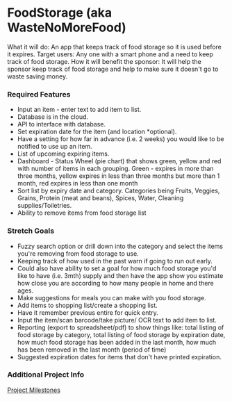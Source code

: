 # FoodStorage (aka WasteNoMoreFood)
What it will do: An app that keeps track of food storage so it is used before it expires.
Target users: Any one with a smart phone and a need to keep track of food storage.
How it will benefit the sponsor: It will help the sponsor keep track of food storage and help to make sure it doesn't go to waste saving money.

### Required Features
- Input an item - enter text to add item to list.
- Database is in the cloud.
- API to interface with database.
- Set expiration date for the item (and location *optional). 
- Have a setting for how far in advance (i.e. 2 weeks) you would like to be notified to use up an item.
- List of upcoming expiring items.
- Dashboard - Status Wheel (pie chart) that shows green, yellow and red with number of items in each grouping. Green - expires in more than three months, yellow expires in less than three months but more than 1 month, red expires in less than one month
- Sort list by expiry date and category. Categories being Fruits, Veggies, Grains, Protein (meat and beans), Spices, Water, Cleaning supplies/Toiletries.
- Ability to remove items from food storage list

### Stretch Goals
- Fuzzy search option or drill down into the category and select the items you're removing from food storage to use.
- Keeping track of how used in the past warn if going to run out early.
- Could also have ability to set a goal for how much food storage you'd like to have (i.e. 3mth) supply and then have the app show you estimate how close you are according to how many people in home and there ages. 
- Make suggestions for meals you can make with you food storage.
- Add items to shopping list/create a shopping list.
- Have it remember previous entire for quick entry.
- Input the item/scan barcode/take picture/ OCR text to add item to list.
- Reporting (export to spreadsheet/pdf) to show things like: total listing of food storage by category, total listing of food storage by expiration date, how much food storage has been added in the last month, how much has been removed in the last month (period of time)
- Suggested expiration dates for items that don't have printed expiration.

### Additional Project Info 
[Project Milestones](https://github.com/John-Bake/FoodStorage/wiki)
